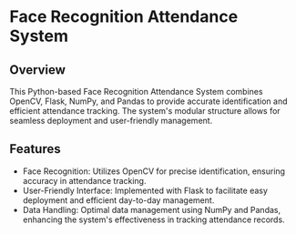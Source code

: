 # Face Recognition Attendance System
## Overview
This Python-based Face Recognition Attendance System combines OpenCV, Flask, NumPy, and Pandas to provide accurate identification and efficient attendance tracking. The system's modular structure allows for seamless deployment and user-friendly management.
## Features
- Face Recognition: Utilizes OpenCV for precise identification, ensuring accuracy in attendance tracking.
- User-Friendly Interface: Implemented with Flask to facilitate easy deployment and efficient day-to-day management.
- Data Handling: Optimal data management using NumPy and Pandas, enhancing the system's effectiveness in tracking attendance records.
